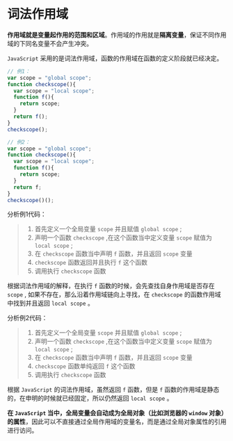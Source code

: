 # 词法作用域

**作用域就是变量起作用的范围和区域**。作用域的作用就是**隔离变量**，保证不同作用域的下同名变量不会产生冲突。

`JavaScript` 采用的是词法作用域，函数的作用域在函数的定义阶段就已经决定。

```js
// 例1：
var scope = "global scope";
function checkscope(){
  var scope = "local scope";
  function f(){
    return scope;
  }
  return f();
}
checkscope();
```

```js
// 例2：
var scope = "global scope";
function checkscope(){
  var scope = "local scope";
  function f(){
    return scope;
  }
  return f;
}
checkscope()();
```

分析例1代码：

> 1. 首先定义一个全局变量 `scope` 并且赋值 `global scope` ;
> 2. 声明一个函数 `checkscope` ,在这个函数当中定义变量 `scope` 赋值为 `local scope` ;
> 3. 在 `checkscope` 函数当中声明 `f` 函数，并且返回 `scope` 变量
> 4. `checkscope` 函数返回并且执行 `f` 这个函数
> 5. 调用执行 `checkscope` 函数

根据词法作用域的解释，在执行 `f` 函数的时候，会先查找自身作用域是否存在 `scope` , 如果不存在，那么沿着作用域链向上寻找，在 `checkscope` 的函数作用域中找到并且返回 `local scope` 。

分析例2代码：

> 1. 首先定义一个全局变量 `scope` 并且赋值 `global scope` ;
> 2. 声明一个函数 `checkscope` ,在这个函数当中定义变量 `scope` 赋值为 `local scope` ;
> 3. 在 `checkscope` 函数当中声明 `f` 函数，并且返回 `scope` 变量
> 4. `checkscope` 函数单纯返回 `f` 这个函数
> 5. 调用执行 `checkscope` 函数

根据 `JavaScript` 的词法作用域，虽然返回 `f` 函数，但是 `f` 函数的作用域是静态的，在申明的时候就已经固定，所以仍然返回 `local scope` 。

**在 `JavaScript` 当中，全局变量会自动成为全局对象（比如浏览器的 `window` 对象）的属性**，因此可以不直接通过全局作用域的变量名，而是通过全局对象属性的引用进行访问。
